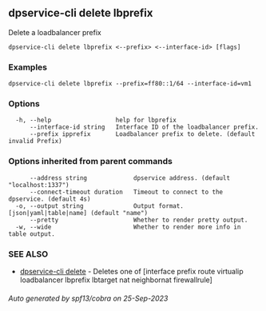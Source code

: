 ## dpservice-cli delete lbprefix

Delete a loadbalancer prefix

```
dpservice-cli delete lbprefix <--prefix> <--interface-id> [flags]
```

### Examples

```
dpservice-cli delete lbprefix --prefix=ff80::1/64 --interface-id=vm1
```

### Options

```
  -h, --help                  help for lbprefix
      --interface-id string   Interface ID of the loadbalancer prefix.
      --prefix ipprefix       Loadbalancer prefix to delete. (default invalid Prefix)
```

### Options inherited from parent commands

```
      --address string             dpservice address. (default "localhost:1337")
      --connect-timeout duration   Timeout to connect to the dpservice. (default 4s)
  -o, --output string              Output format. [json|yaml|table|name] (default "name")
      --pretty                     Whether to render pretty output.
  -w, --wide                       Whether to render more info in table output.
```

### SEE ALSO

* [dpservice-cli delete](dpservice-cli_delete.md)	 - Deletes one of [interface prefix route virtualip loadbalancer lbprefix lbtarget nat neighbornat firewallrule]

###### Auto generated by spf13/cobra on 25-Sep-2023
